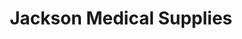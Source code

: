 ---
title: "Jackson Medical Supplies"
url: /puthuppally/jackson-medical-supplies/
shop: medical supply
---